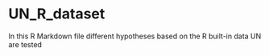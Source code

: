 # UN_R_dataset
In this R Markdown file different hypotheses based on the R built-in data UN are tested

